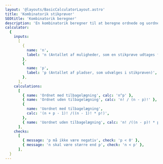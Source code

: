 ```yaml
---
layout: '@layouts/BasicCalculatorLayout.astro'
title: 'Kombinatorik stikprøver'
SEOtitle: 'Kombinatorik beregner'
description: 'En kombinatorik beregner til at beregne ordnede og uordnede stikprøver med og uden tilbagelægning'
calculator:
  {
    inputs:
      [
        {
          name: 'n',
          label: 'n (Antallet af muligheder, som en stikprøve udtages fra)',
        },
        {
          name: 'p',
          label: 'p (Antallet af pladser, som udvælges i stikprøven)',
        },
      ],
    calculations:
      [
        { name: 'Ordnet med tilbagelægning', calc: 'n^p' },
        { name: 'Ordnet uden tilbagelægning', calc: 'n! / (n - p)!' },
        {
          name: 'Uordnet med tilbagelægning',
          calc: '(n + p - 1)! /((n - 1)! * p!)',
        },
        { name: 'Uordnet uden tilbagelægning', calc: 'n! /((n - p)! * p!)' },
      ],
    checks:
      [
        { message: 'p må ikke være negativ', check: 'p < 0' },
        { message: 'n skal være større end p', check: 'n < p' },
      ],
  }
---
```

